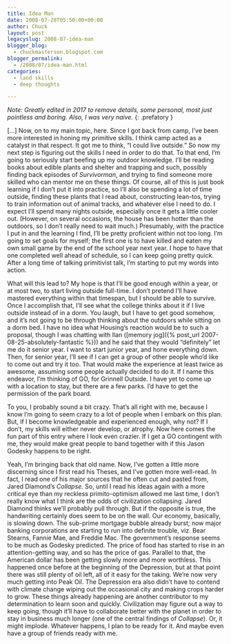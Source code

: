 ```yaml
---
title: Idea Man
date: 2008-07-28T05:50:00+00:00
author: Chuck
layout: post
legacyslug: 2008-07-idea-man
blogger_blog:
  - chuckmasterson.blogspot.com
blogger_permalink:
  - /2008/07/idea-man.html
categories:
  - land skills
  - deep thoughts

---
```

*Note: Greatly edited in 2017 to remove details, some personal, most just
pointless and boring. Also, I was very naive.*
{: .prefatory }

[...] Now, on to my main topic, here. Since I got back from camp, I’ve been more
interested in honing my primitive skills. I think camp acted as a catalyst in
that respect. It got me to think, “I could live outside.” So now my next step
is figuring out the skills I need in order to do that. To that end, I’m going
to seriously start beefing up my outdoor knowledge. I’ll be reading books about
edible plants and shelter and trapping and such, possibly finding back episodes
of *Survivorman*, and trying to find someone more skilled who can mentor me on
these things. Of course, all of this is just book learning if I don’t put it
into practice, so I’ll also be spending a lot of time outside, finding these
plants that I read about, constructing lean-tos, trying to train information
out of animal tracks, and whatever else I need to do. I expect I’ll spend many
nights outside, especially once it gets a little cooler out. (However, on
several occasions, the house has been hotter than the outdoors, so I don’t
really need to wait much.) Presumably, with the practice I put in and the
learning I find, I’ll be pretty proficient within not too long. I’m going to
set goals for myself; the first one is to have killed and eaten my own small
game by the end of the school year next year. I hope to have that one completed
well ahead of schedule, so I can keep going pretty quick. After a long time of
talking primitivist talk, I’m starting to put my words into action.  

What will this lead to? My hope is that I’ll be good enough within a year, or
at most two, to start living outside full-time. I don’t pretend I’ll have
mastered everything within that timespan, but I should be able to survive. Once
I accomplish that, I’ll see what the college thinks about it if I live outside
instead of in a dorm. You laugh, but I have to get good somehow, and it’s not
going to be through thinking about the outdoors while sitting on a dorm bed. I
have no idea what Housing’s reaction would be to such a proposal, though I was
chatting with Ilan ([memory
jog]({% post_url 2007-08-25-absolutely-fantastic %})) and
he said that they would “definitely” let me do it senior year. I want to start
junior year, and hone everything down. Then, for senior year, I’ll see if I can
get a group of other people who’d like to come out and try it too. That would
make the experience at least twice as awesome, assuming some people actually
decided to do it. If I name this endeavor, I’m thinking of GO, for Grinnell
Outside. I have yet to come up with a location to stay, but there are a few
parks. I’d have to get the permission of the park board.  

To you, I probably sound a bit crazy. That’s all right with me, because I know
I’m going to seem crazy to a lot of people when I embark on this plan. But, if
I become knowledgeable and experienced enough, why not? If I don’t, my skills
will either never develop, or atrophy. Now here comes the fun part of this
entry where I look even crazier. If I get a GO contingent with me, they would
make great people to band together with if this Jason Godesky happens to be
right.  

Yeah, I’m bringing back that old name. Now, I’ve gotten a little more
discerning since I first read his Theses, and I’ve gotten more well-read. In
fact, I read one of his major sources that he often cut and pasted from, Jared
Diamond’s *Collapse.* So, until I read his ideas again with a more critical eye
than my reckless primito-optimism allowed me last time, I don’t really know
what I think are the odds of civilization collapsing. Jared Diamond thinks
we’ll probably pull through. But if the opposite is true, the handwriting
certainly does seem to be on the wall. Our economy, basically, is slowing down.
The sub-prime mortgage bubble already burst; now major banking corporations are
starting to run into definite trouble, viz. Bear Stearns, Fannie Mae, and
Freddie Mac. The government’s response seems to be much as Godesky predicted.
The price of food has started to rise in an attention-getting way, and so has
the price of gas. Parallel to that, the American dollar has been getting slowly
more and more worthless. This happened once before at the beginning of the
Depression, but at that point there was still plenty of oil left, all of it
easy for the taking. We’re now very much getting into Peak Oil. The Depression
era also didn’t have to contend with climate change wiping out the occasional
city and making crops harder to grow. These things already happening are
another contributor to my determination to learn soon and quickly. Civilization
may figure out a way to keep going, though it’ll have to collaborate better
with the planet in order to stay in business much longer (one of the central
findings of *Collapse*). Or, it might implode. Whatever happens, I plan to be
ready for it. And maybe even have a group of friends ready with me.

